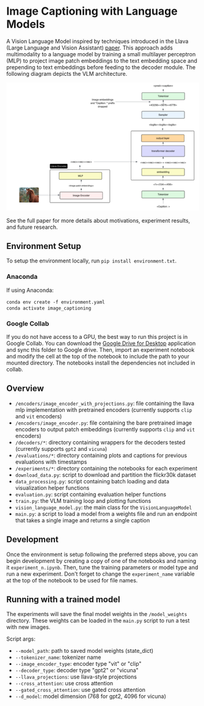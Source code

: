 # Image Captioning with Language Models

A Vision Language Model inspired by techniques introduced in the Llava (Large Language and Vision Assistant) [paper](https://arxiv.org/pdf/2304.08485). This approach adds multimodality to a language model by training a small multilayer perceptron (MLP) to project image patch embeddings to the text embedding space and prepending to text embeddings before feeding to the decoder module. The following diagram depicts the VLM architecture. 

![](architecture.png)

See the full paper for more details about motivations, experiment results, and future research. 

## Environment Setup

To setup the environment locally, run `pip install environment.txt`.

### Anaconda

If using Anaconda:

```
conda env create -f environment.yaml
conda activate image_captioning
```

### Google Collab

If you do not have access to a GPU, the best way to run this project is in Google Collab. You can download the [Google Drive for Desktop](https://support.google.com/drive/answer/10838124?hl=en) application and sync this folder to Google drive. Then, import an experiment notebook and modify the cell at the top of the notebook to include the path to your mounted directory. The notebooks install the dependencies not included in collab. 

## Overview

- `/encoders/image_encoder_with_projections.py`: file containing the llava mlp implementation with pretrained encoders (currently supports `clip` and `vit` encoders)
- `/encoders/image_encoder.py`: file containing the bare pretrained image encoders to output patch embeddings (currently supports `clip` and `vit` encoders)
- `/decoders/*`: directory containing wrappers for the decoders tested (currently supports `gpt2` and `vicuna`)
- `/evaluations/*`: directory containing plots and captions for previous evaluations with timestamps
- `/experiments/*`: directory containing the notebooks for each experiment
- `download_data.py`: script to download and partition the flickr30k dataset
- `data_processing.py`: script containing batch loading and data visualization helper functions
- `evaluation.py`: script containing evaluation helper functions
- `train.py`: the VLM training loop and plotting functions
- `vision_language_model.py`: the main class for the `VisionLanguageModel`
- `main.py`: a script to load a model from a weights file and run an endpoint that takes a single image and returns a single caption


## Development

Once the environment is setup following the preferred steps above, you can begin development by creating a copy of one of the notebooks and naming it `experiment_n.ipynb`. Then, tune the training parameters or model type and run a new experiment. Don't forget to change the `experiment_name` variable at the top of the notebook to be used for file names. 

## Running with a trained model

The experiments will save the final model weights in the `/model_weights` directory. These weights can be loaded in the `main.py` script to run a test with new images. 

Script args:
- `--model_path`: path to saved model weights (state_dict)
- `--tokenizer_name`: tokenizer name
- `--image_encoder_type`: encoder type "vit" or "clip"
- `--decoder_type`: decoder type "gpt2" or "vicuna"
- `--llava_projections`: use llava-style projections
- `--cross_attention`: use cross attention
- `--gated_cross_attention`: use gated cross attention
- `--d_model`: model dimension (768 for gpt2, 4096 for vicuna)
